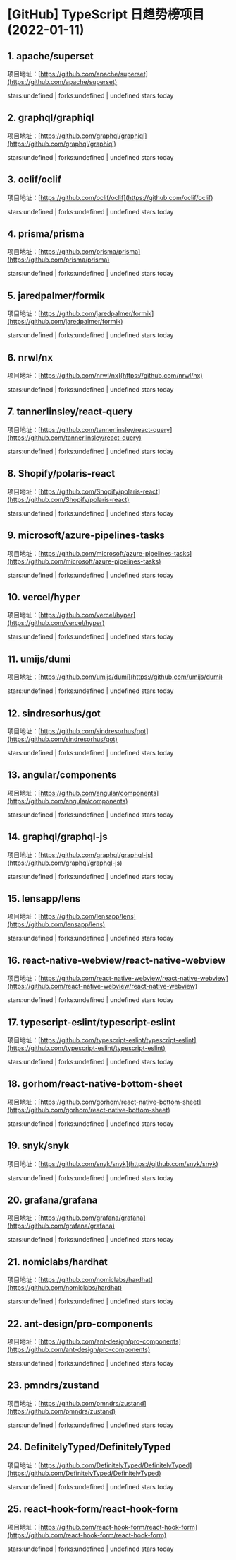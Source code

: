 # [GitHub] TypeScript 日趋势榜项目(2022-01-11)

## 1. apache/superset 

项目地址：[https://github.com/apache/superset](https://github.com/apache/superset)

stars:undefined | forks:undefined | undefined stars today 



## 2. graphql/graphiql 

项目地址：[https://github.com/graphql/graphiql](https://github.com/graphql/graphiql)

stars:undefined | forks:undefined | undefined stars today 



## 3. oclif/oclif 

项目地址：[https://github.com/oclif/oclif](https://github.com/oclif/oclif)

stars:undefined | forks:undefined | undefined stars today 



## 4. prisma/prisma 

项目地址：[https://github.com/prisma/prisma](https://github.com/prisma/prisma)

stars:undefined | forks:undefined | undefined stars today 



## 5. jaredpalmer/formik 

项目地址：[https://github.com/jaredpalmer/formik](https://github.com/jaredpalmer/formik)

stars:undefined | forks:undefined | undefined stars today 



## 6. nrwl/nx 

项目地址：[https://github.com/nrwl/nx](https://github.com/nrwl/nx)

stars:undefined | forks:undefined | undefined stars today 



## 7. tannerlinsley/react-query 

项目地址：[https://github.com/tannerlinsley/react-query](https://github.com/tannerlinsley/react-query)

stars:undefined | forks:undefined | undefined stars today 



## 8. Shopify/polaris-react 

项目地址：[https://github.com/Shopify/polaris-react](https://github.com/Shopify/polaris-react)

stars:undefined | forks:undefined | undefined stars today 



## 9. microsoft/azure-pipelines-tasks 

项目地址：[https://github.com/microsoft/azure-pipelines-tasks](https://github.com/microsoft/azure-pipelines-tasks)

stars:undefined | forks:undefined | undefined stars today 



## 10. vercel/hyper 

项目地址：[https://github.com/vercel/hyper](https://github.com/vercel/hyper)

stars:undefined | forks:undefined | undefined stars today 



## 11. umijs/dumi 

项目地址：[https://github.com/umijs/dumi](https://github.com/umijs/dumi)

stars:undefined | forks:undefined | undefined stars today 



## 12. sindresorhus/got 

项目地址：[https://github.com/sindresorhus/got](https://github.com/sindresorhus/got)

stars:undefined | forks:undefined | undefined stars today 



## 13. angular/components 

项目地址：[https://github.com/angular/components](https://github.com/angular/components)

stars:undefined | forks:undefined | undefined stars today 



## 14. graphql/graphql-js 

项目地址：[https://github.com/graphql/graphql-js](https://github.com/graphql/graphql-js)

stars:undefined | forks:undefined | undefined stars today 



## 15. lensapp/lens 

项目地址：[https://github.com/lensapp/lens](https://github.com/lensapp/lens)

stars:undefined | forks:undefined | undefined stars today 



## 16. react-native-webview/react-native-webview 

项目地址：[https://github.com/react-native-webview/react-native-webview](https://github.com/react-native-webview/react-native-webview)

stars:undefined | forks:undefined | undefined stars today 



## 17. typescript-eslint/typescript-eslint 

项目地址：[https://github.com/typescript-eslint/typescript-eslint](https://github.com/typescript-eslint/typescript-eslint)

stars:undefined | forks:undefined | undefined stars today 



## 18. gorhom/react-native-bottom-sheet 

项目地址：[https://github.com/gorhom/react-native-bottom-sheet](https://github.com/gorhom/react-native-bottom-sheet)

stars:undefined | forks:undefined | undefined stars today 



## 19. snyk/snyk 

项目地址：[https://github.com/snyk/snyk](https://github.com/snyk/snyk)

stars:undefined | forks:undefined | undefined stars today 



## 20. grafana/grafana 

项目地址：[https://github.com/grafana/grafana](https://github.com/grafana/grafana)

stars:undefined | forks:undefined | undefined stars today 



## 21. nomiclabs/hardhat 

项目地址：[https://github.com/nomiclabs/hardhat](https://github.com/nomiclabs/hardhat)

stars:undefined | forks:undefined | undefined stars today 



## 22. ant-design/pro-components 

项目地址：[https://github.com/ant-design/pro-components](https://github.com/ant-design/pro-components)

stars:undefined | forks:undefined | undefined stars today 



## 23. pmndrs/zustand 

项目地址：[https://github.com/pmndrs/zustand](https://github.com/pmndrs/zustand)

stars:undefined | forks:undefined | undefined stars today 



## 24. DefinitelyTyped/DefinitelyTyped 

项目地址：[https://github.com/DefinitelyTyped/DefinitelyTyped](https://github.com/DefinitelyTyped/DefinitelyTyped)

stars:undefined | forks:undefined | undefined stars today 



## 25. react-hook-form/react-hook-form 

项目地址：[https://github.com/react-hook-form/react-hook-form](https://github.com/react-hook-form/react-hook-form)

stars:undefined | forks:undefined | undefined stars today 



